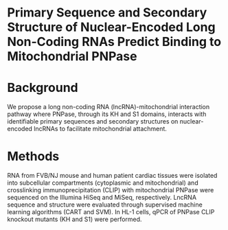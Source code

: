 # Primary Sequence and Secondary Structure of Nuclear-Encoded Long Non-Coding RNAs Predict Binding to Mitochondrial PNPase

# Background
We propose a long non-coding RNA (lncRNA)-mitochondrial interaction pathway where PNPase, through its KH and S1 domains, interacts with identifiable primary sequences and secondary structures on nuclear-encoded lncRNAs to facilitate mitochondrial attachment.

# Methods
RNA from FVB/NJ mouse and human patient cardiac tissues were isolated into subcellular compartments (cytoplasmic and mitochondrial) and crosslinking immunoprecipitation (CLIP) with mitochondrial PNPase were sequenced on the Illumina HiSeq and MiSeq, respectively. LncRNA sequence and structure were evaluated through supervised machine learning algorithms (CART and SVM). In HL-1 cells, qPCR of PNPase CLIP knockout mutants (KH and S1) were performed.
